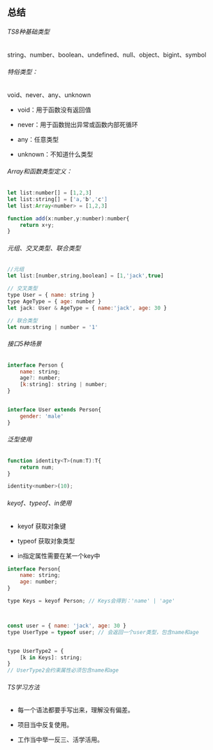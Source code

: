 ## 总结

###### TS8种基础类型

string、number、boolean、undefined、null、object、bigint、symbol

###### 特俗类型：

void、never、any、unknown

- void：用于函数没有返回值

- never：用于函数抛出异常或函数内部死循环

- any：任意类型

- unknown：不知道什么类型

###### Array和函数类型定义：

```js
let list:number[] = [1,2,3]
let list:string[] = ['a,'b','c']
let list:Array<number> = [1,2,3]
```

```js
function add(x:number,y:number):number{
    return x+y;
}
```

###### 元组、交叉类型、联合类型

```js
//元组
let list:[number,string,boolean] = [1,'jack',true]

// 交叉类型
type User = { name: string }
type AgeType = { age: number }
let jack: User & AgeType = { name:'jack', age: 30 }

// 联合类型
let num:string | number = '1'
```

###### 接口5种场景

```js
interface Person {
    name: string;
    age?: number;
    [k:string]: string | number;
}


interface User extends Person{
    gender: 'male'
}
```

###### 泛型使用

```js
function identity<T>(num:T):T{
    return num;
}

identity<number>(10);
```

###### keyof、typeof、in使用

- keyof 获取对象键

- typeof 获取对象类型

- in指定属性需要在某一个key中

```js
interface Person{
    name: string;
    age: number;
}

type Keys = keyof Person; // Keys会得到：'name' | 'age'



const user = { name: 'jack', age: 30 }
type UserType = typeof user; // 会返回一个user类型，包含name和age


type UserType2 = {
    [k in Keys]: string;
}
// UserType2会约束属性必须包含name和age
```

###### TS学习方法

- 每一个语法都要手写出来，理解没有偏差。

- 项目当中反复使用。

- 工作当中举一反三、活学活用。
